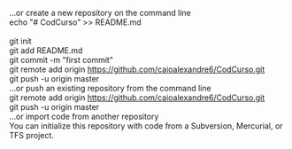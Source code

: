 …or create a new repository on the command line <br/> 
echo "# CodCurso" >> README.md <br/>  
git init <br/> 
git add README.md <br/> 
git commit -m "first commit"<br/> 
git remote add origin https://github.com/caioalexandre6/CodCurso.git<br/> 
git push -u origin master<br/> 
…or push an existing repository from the command line<br/> 
git remote add origin https://github.com/caioalexandre6/CodCurso.git<br/> 
git push -u origin master<br/> 
…or import code from another repository<br/> 
You can initialize this repository with code from a Subversion, Mercurial, or TFS project.<br/> 
